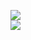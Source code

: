 [![](https://img.shields.io/badge/Made%20With-Github%20Spray-lightgrey.svg?style=for-the-badge&logo=github)](https://github.com/Annihil/github-spray#16899)  
[![](https://i.imgur.com/2DrTn0Z.gif)](https://github.com/Annihil/github-spray)